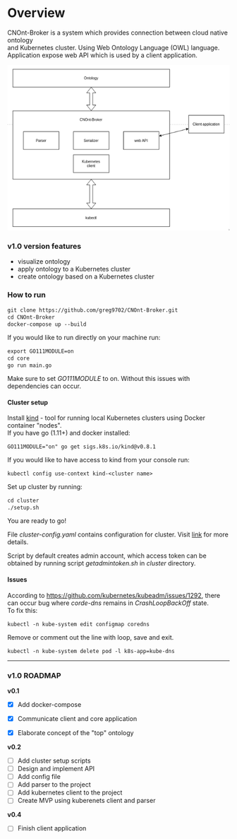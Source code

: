 # __Overview__
CNOnt-Broker is a system which provides connection between cloud native ontology <br>
and Kubernetes cluster. Using Web Ontology Language (OWL) language. <br>
Application expose web API which is used by a client application. <br>

![Image description](docs/assets/system_overview.png)

### __v1.0 version features__
- visualize ontology
- apply ontology to a Kubernetes cluster
- create ontology based on a Kubernetes cluster

### __How to run__

```
git clone https://github.com/greg9702/CNOnt-Broker.git
cd CNOnt-Broker
docker-compose up --build
```

If you would like to run directly on your machine run:
```
export GO111MODULE=on
cd core
go run main.go
```
Make sure to set _GO111MODULE_ to on. Without this issues with dependencies can occur.


#### __Cluster setup__
Install [kind](https://github.com/kubernetes-sigs/kind) -  tool for running local Kubernetes clusters using Docker container "nodes". <br>
If you have go (1.11+) and docker installed:
```
GO111MODULE="on" go get sigs.k8s.io/kind@v0.8.1
```
If you would like to have access to kind from your console run:
```
kubectl config use-context kind-<cluster name>
```
Set up cluster by running:
```
cd cluster
./setup.sh
```
You are ready to go!

File _cluster-config.yaml_ contains configuration for cluster. Visit [link](https://github.com/kubernetes-sigs/kind) for more details.

Script by default creates admin account, which access token can be obtained by running script _getadmintoken.sh_ in _cluster_ directory.

#### Issues

According to https://github.com/kubernetes/kubeadm/issues/1292, there can occur bug where _corde-dns_ remains in _CrashLoopBackOff_ state.<br>
To fix this:
```
kubectl -n kube-system edit configmap coredns
```
Remove or comment out the line with loop, save and exit.
```
kubectl -n kube-system delete pod -l k8s-app=kube-dns
```

---

### __v1.0 ROADMAP__

__v0.1__
- [x] Add docker-compose
- [x] Communicate client and core application
- [x] Elaborate concept of the "top" ontology


__v0.2__
- [ ] Add cluster setup scripts
- [ ] Design and implement API
- [ ] Add config file
- [ ] Add parser to the project
- [ ] Add kubernetes client to the project
- [ ] Create MVP using kuberenets client and parser

__v0.4__
- [ ] Finish client application
